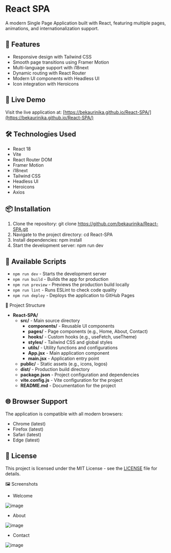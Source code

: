# React SPA

A modern Single Page Application built with React, featuring multiple pages, animations, and internationalization support.

## 🌟 Features

- Responsive design with Tailwind CSS
- Smooth page transitions using Framer Motion
- Multi-language support with i18next
- Dynamic routing with React Router
- Modern UI components with Headless UI
- Icon integration with Heroicons

## 🚀 Live Demo

Visit the live application at: [https://bekaurinika.github.io/React-SPA/](https://bekaurinika.github.io/React-SPA/)

## 🛠️ Technologies Used

- React 18
- Vite
- React Router DOM
- Framer Motion
- i18next
- Tailwind CSS
- Headless UI
- Heroicons
- Axios

## 📦 Installation

1. Clone the repository:
git clone https://github.com/bekaurinika/React-SPA.git
2. Navigate to the project directory:
cd React-SPA
3. Install dependencies:
npm install
4. Start the development server:
npm run dev
## 🔧 Available Scripts

- `npm run dev` - Starts the development server
- `npm run build` - Builds the app for production
- `npm run preview` - Previews the production build locally
- `npm run lint` - Runs ESLint to check code quality
- `npm run deploy` - Deploys the application to GitHub Pages

📁 Project Structure

- **React-SPA/**
  - **src/** - Main source directory
    - **components/** - Reusable UI components
    - **pages/** - Page components (e.g., Home, About, Contact)
    - **hooks/** - Custom hooks (e.g., useFetch, useTheme)
    - **styles/** - Tailwind CSS and global styles
    - **utils/** - Utility functions and configurations
    - **App.jsx** - Main application component
    - **main.jsx** - Application entry point
  - **public/** - Static assets (e.g., icons, logos)
  - **dist/** - Production build directory
  - **package.json** - Project configuration and dependencies
  - **vite.config.js** - Vite configuration for the project
  - **README.md** - Documentation for the project





## 🌐 Browser Support

The application is compatible with all modern browsers:
- Chrome (latest)
- Firefox (latest)
- Safari (latest)
- Edge (latest)

## 📄 License

This project is licensed under the MIT License - see the [LICENSE](LICENSE) file for details.

🖼️ Screenshots

- Welcome

![image](https://github.com/user-attachments/assets/97eb2d5c-62b4-4e7a-b56b-c0d73ebad76c)

- About

![image](https://github.com/user-attachments/assets/9a5b5695-b5bf-4ff9-8c4e-79dbb8889c55)

- Contact

![image](https://github.com/user-attachments/assets/d3b63f08-a96d-493e-9e9c-67ad22055fbc)


